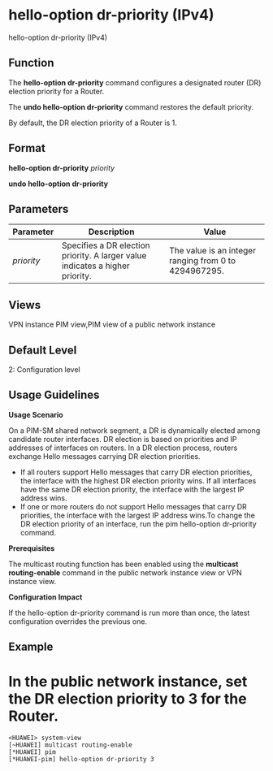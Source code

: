 hello-option dr-priority (IPv4)
===============================

hello-option dr-priority (IPv4)

Function
--------



The **hello-option dr-priority** command configures a designated router (DR) election priority for a Router.

The **undo hello-option dr-priority** command restores the default priority.



By default, the DR election priority of a Router is 1.


Format
------

**hello-option dr-priority** *priority*

**undo hello-option dr-priority**


Parameters
----------

| Parameter | Description | Value |
| --- | --- | --- |
| *priority* | Specifies a DR election priority. A larger value indicates a higher priority. | The value is an integer ranging from 0 to 4294967295. |



Views
-----

VPN instance PIM view,PIM view of a public network instance


Default Level
-------------

2: Configuration level


Usage Guidelines
----------------

**Usage Scenario**

On a PIM-SM shared network segment, a DR is dynamically elected among candidate router interfaces. DR election is based on priorities and IP addresses of interfaces on routers. In a DR election process, routers exchange Hello messages carrying DR election priorities.

* If all routers support Hello messages that carry DR election priorities, the interface with the highest DR election priority wins. If all interfaces have the same DR election priority, the interface with the largest IP address wins.
* If one or more routers do not support Hello messages that carry DR priorities, the interface with the largest IP address wins.To change the DR election priority of an interface, run the pim hello-option dr-priority command.

**Prerequisites**

The multicast routing function has been enabled using the **multicast routing-enable** command in the public network instance view or VPN instance view.

**Configuration Impact**

If the hello-option dr-priority command is run more than once, the latest configuration overrides the previous one.


Example
-------

# In the public network instance, set the DR election priority to 3 for the Router.
```
<HUAWEI> system-view
[~HUAWEI] multicast routing-enable
[*HUAWEI] pim
[*HUAWEI-pim] hello-option dr-priority 3

```